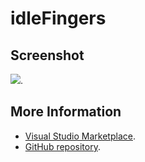 # idleFingers



## Screenshot
![](https://raw.githubusercontent.com/gerane/VSCodeThemes/master/gerane.Theme-idleFingers/screenshot.png).


## More Information
* [Visual Studio Marketplace](https://marketplace.visualstudio.com/items/gerane.Theme-idleFingers).
* [GitHub repository](https://github.com/gerane/VSCodeThemes).
